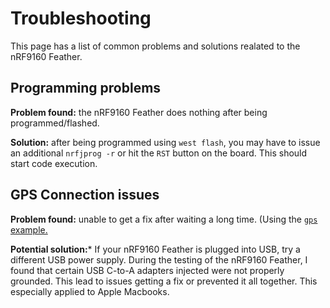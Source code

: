 # Troubleshooting

This page has a list of common problems and solutions realated to the nRF9160 Feather.

## Programming problems

**Problem found:** the nRF9160 Feather does nothing after being programmed/flashed.

**Solution:** after being programmed using `west flash`, you may have to issue an additional `nrfjprog -r` or hit the `RST` button on the board. This should start code execution.

## GPS Connection issues

**Problem found:** unable to get a fix after waiting a long time. (Using the [`gps` example.](nrf9160-example-code.md)

**Potential solution:*** If your nRF9160 Feather is plugged into USB, try a different USB power supply. During the testing of the nRF9160 Feather, I found that certain USB C-to-A adapters injected were not properly grounded. This lead to issues getting a fix or prevented it all together. This especially applied to Apple Macbooks.
